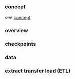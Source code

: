 
### concept

see [concept](./concept.md)

### overview


### checkpoints


### data


### extract transfer load (ETL)
